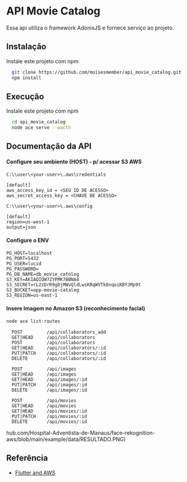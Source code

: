 
# API Movie Catalog

Essa api utiliza o framework AdonisJS e fornece serviço ao projeto.


## Instalação

Instale este projeto com npm

```bash
  git clone https://github.com/moisesmember/api_movie_catalog.git
  npm install   
```

## Execução

Instale este projeto com npm

```bash
  cd api_movie_catalog
  node ace serve --wacth
```


    
## Documentação da API

#### Configure seu ambiente (HOST) - p/ acessar S3 AWS

``` 
C:\\user\<your-user>\.aws\credentials

[default]
aws_access_key_id = <SEU ID DE ACESSO>
aws_secret_access_key = <CHAVE DE ACESSO>
```

``` 
C:\\user\<your-user>\.aws\config

[default]
region=us-west-1
output=json
```

#### Configure o ENV
```
PG_HOST=localhost
PG_PORT=5432
PG_USER=lucid
PG_PASSWORD=
PG_DB_NAME=db_movie_catolog
S3_KEY=AKIAQIQW7ZYPMK7BBNA4
S3_SECRET=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
S3_BUCKET=app-movie-catalog
S3_REGION=us-east-1

```

#### Insere Imagem no Amazon S3 (reconhecimento facial)
```javascript
node ace list:routes
````

```http
  POST         /api/collaborators_add
  GET|HEAD     /api/collaborators
  POST         /api/collaborators
  GET|HEAD     /api/collaborators/:id
  PUT|PATCH    /api/collaborators/:id
  DELETE       /api/collaborators/:id
```

```http
  POST         /api/images
  GET|HEAD     /api/images
  GET|HEAD     /api/images/:id
  PUT|PATCH    /api/images/:id
  DELETE       /api/images/:id
```

```http
  POST         /api/movies
  GET|HEAD     /api/movies
  GET|HEAD     /api/movies/:id
  PUT|PATCH    /api/movies/:id
  DELETE       /api/movies/:id
```
hub.com/Hospital-Adventista-de-Manaus/face-rekognition-aws/blob/main/example/data/RESULTADO.PNG)

## Referência

 - [Flutter and AWS](https://medium.com/codechai/flutter-and-aws-cd7dabc06301)
 